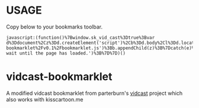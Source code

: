 # USAGE

Copy below to your bookmarks toolbar.

```
javascript:(function()%7Bwindow.sk_vid_cast%3Dtrue%3Bvar d%3Ddocument%2Cz%3Dd.createElement('script')%2Cb%3Dd.body%2Cl%3Dd.location%3Btry%7Bif(!b)throw(0)%3Bz.setAttribute('src'%2C'https%3A%2F%2Fcdn.rawgit.com%2Fowyongsk%2Fvidcast-bookmarklet%2Fv0.1%2Fbookmarklet.js')%3Bb.appendChild(z)%3B%7Dcatch(e)%7Balert('Please wait until the page has loaded.')%3B%7D%7D)()
```

# vidcast-bookmarklet

A modified vidcast bookmarklet from parterburn's [vidcast](https://github.com/parterburn/vidcast) project which also works with kisscartoon.me
